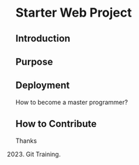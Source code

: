 # Starter Web Project

## Introduction

## Purpose

## Deployment

How to become a master programmer?

## How to Contribute

Thanks

2023. Git Training.
